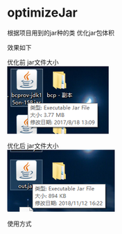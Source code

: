 # optimizeJar
根据项目用到的jar种的类 优化jar包体积

效果如下

优化前 jar文件大小  
![优化前jar文件大小](https://github.com/brok1n/optimizeJar/blob/master/img1.png?raw=true "优化前 jar文件大小")


优化后 jar文件大小  
![优化后 jar文件大小](https://github.com/brok1n/optimizeJar/blob/master/img2.png?raw=true "优化后 jar文件大小")


使用方式 



